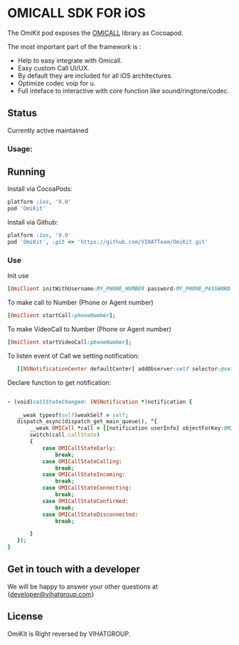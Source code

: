 # OMICALL SDK FOR iOS

The OmiKit pod exposes the <a href="http://www.omicall.com/">OMICALL</a> library as Cocoapod.

The most important part of the framework is :
- Help to easy integrate with Omicall.
- Easy custom Call UI/UX.
- By default they are included for all iOS architectures.
- Optimize codec voip for u.
- Full inteface to interactive with core function like sound/ringtone/codec.

## Status
Currently active maintained

### Usage:

## Running
Install via CocoaPods:

```ruby
platform :ios, '9.0'
pod 'OmiKit'
```

Install via Github:

```ruby
platform :ios, '9.0'
pod 'OmiKit', :git => 'https://github.com/VIHATTeam/OmiKit.git'
```





### Use

Init use
```ruby
[OmiClient initWithUsername:MY_PHONE_NUMBER password:MY_PHONE_PASSWORD realm:MY_REALM];

```

To make call to Number (Phone or Agent number)
 ```ruby
[OmiClient startCall:phoneNumber];

```

To make VideoCall to Number (Phone or Agent number)
 ```ruby
[OmiClient startVideoCall:phoneNumber];

```

To listen event of Call we setting notification:
 ```ruby
    [[NSNotificationCenter defaultCenter] addObserver:self selector:@selector(callStateChanged:) name:OMICallStateChangedNotification object:nil];

```

Declare function to get notification:
 ```ruby

- (void)callStateChanged: (NSNotification *)notification {
    
    __weak typeof(self)weakSelf = self;
    dispatch_async(dispatch_get_main_queue(), ^{
        __weak OMICall *call = [[notification userInfo] objectForKey:OMINotificationUserInfoCallKey];
        switch(call.callState)
        {
            case OMICallStateEarly:
                break;
            case OMICallStateCalling:
                break;
            case OMICallStateIncoming:
                break;
            case OMICallStateConnecting:
                break;
            case OMICallStateConfirmed:
                break;
            case OMICallStateDisconnected:
                break;

        }
    });
}

```


## Get in touch with a developer


We will be happy to answer your other questions at {developer@vihatgroup.com}

## License

OmiKit is Right reversed by VIHATGROUP.
